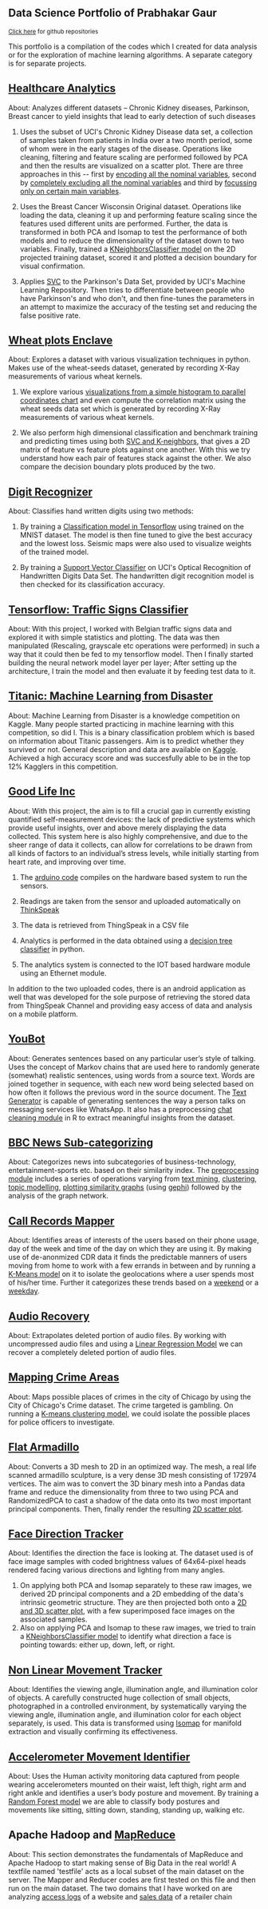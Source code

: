 ## Data Science Portfolio of Prabhakar Gaur
<sub> [Click here](https://github.com/gaurprabhakar94) for github repositories</sub>

This portfolio is a compilation of the codes which I created for data analysis or for the exploration of machine learning algorithms. A separate category is for separate projects.

## [Healthcare Analytics](https://github.com/gaurprabhakar94/HealthcareAnalytics)

About: Analyzes different datasets – Chronic Kidney diseases, Parkinson, Breast cancer to yield insights that lead to early detection of such diseases

1. Uses the subset of UCI's Chronic Kidney Disease data set, a collection of samples taken from patients in India over a two month period, some of whom were in the early stages of the disease. Operations like cleaning, filtering and feature scaling are performed followed by PCA and then the results are visualized on a scatter plot. There are three approaches in this -- first by [encoding all the nominal variables](https://github.com/gaurprabhakar94/HealthcareAnalytics/blob/master/ChronicKidneyDisease_DimensionalityReduction_with_Nominal.ipynb), second by [completely excluding all the nominal variables](https://github.com/gaurprabhakar94/HealthcareAnalytics/blob/master/ChronicKidneyDisease_DimensionalityReduction_without_Nominal.ipynb) and third by [focussing only on certain main variables](https://github.com/gaurprabhakar94/HealthcareAnalytics/blob/master/ChronicKidneyDisease_DimensionalityReduction.ipynb).

2. Uses the Breast Cancer Wisconsin Original dataset. Operations like loading the data, cleaning it up and performing feature scaling since the features used different units are performed. Further, the data is transformed in both PCA and Isomap to test the performance of both models and to reduce the dimensionality of the dataset down to two variables. Finally, trained a [KNeighborsClassifier model](https://github.com/gaurprabhakar94/HealthcareAnalytics/blob/master/BreastCancerClassification.ipynb) on the 2D projected training dataset, scored it and plotted a decision boundary for visual confirmation.

3. Applies [SVC](https://github.com/gaurprabhakar94/HealthcareAnalytics/blob/master/ParkinsonsDisease_Classification.ipynb) to the Parkinson's Data Set, provided by UCI's Machine Learning Repository. Then tries to differentiate between people who have Parkinson's and who don't, and then fine-tunes the parameters in an attempt to maximize the accuracy of the testing set and reducing the false positive rate.

## [Wheat plots Enclave](https://github.com/gaurprabhakar94/WheatPlotsEnclave)

About: Explores a dataset with various visualization techniques in python. Makes use of the wheat-seeds dataset, generated by recording X-Ray measurements of various wheat kernels.

1. We explore various [visualizations from a simple histogram to parallel coordinates chart](https://github.com/gaurprabhakar94/WheatPlotsEnclave/blob/master/Wheat%20plots%20Enclave.ipynb) and even compute the correlation matrix using the wheat seeds data set which is generated by recording X-Ray measurements of various wheat kernels.

2. We also perform high dimensional classification and benchmark training and predicting times using both [SVC and K-neighbors](https://github.com/gaurprabhakar94/WheatPlotsEnclave/blob/master/SVC_KNeighbors_Training_Scoring.ipynb), that gives a 2D matrix of feature vs feature plots against one another. With this we try understand how each pair of features stack against the other. We also compare the decision boundary plots produced by the two.

## [Digit Recognizer](http://localhost:8888/tree/Desktop/Github%20Repos/DigitRecognition)

About: Classifies hand written digits using two methods:

1. By training a [Classification model in Tensorflow](https://github.com/gaurprabhakar94/DigitRecognition/blob/master/Digit%20Recognition%20with%20Seismic%20map.ipynb) using trained on the MNIST dataset. The model is then fine tuned to give the best accuracy and the lowest loss. Seismic maps were also used to visualize weights of the trained model.

2. By training a [Support Vector Classifier](https://github.com/gaurprabhakar94/Dat210x/blob/master/6_Data%20Modelling_2/assignment2.py) on UCI's Optical Recognition of Handwritten Digits Data Set. The handwritten digit recognition model is then checked for its classification accuracy.

## [Tensorflow: Traffic Signs Classifier](https://github.com/gaurprabhakar94/Tensorflow)

About: With this project, I worked with Belgian traffic signs data and explored it with simple statistics and plotting. The data was then manipulated (Rescaling, grayscale etc operations were performed) in such a way that it could then be fed to my tensorflow model. Then I finally started building the neural network model layer per layer; After setting up the architecture, I train the model and then evaluate it by feeding test data to it.

## [Titanic: Machine Learning from Disaster](https://github.com/gaurprabhakar94/Titanic-Survival-Prediction/blob/master/Titanic%20Survival%20Prediction.py)

About: Machine Learning from Disaster is a knowledge competition on Kaggle. Many people started practicing in machine learning with this competition, so did I. This is a binary classification problem which is based on information about Titanic passengers. Aim is to predict whether they survived or not. General description and data are available on [Kaggle](https://www.kaggle.com/c/titanic). Achieved a high accuracy score and was succesfully able to be in the top 12% Kagglers in this competition. 

## [Good Life Inc](https://github.com/gaurprabhakar94/Good-Life-Inc)

About: With this project, the aim is to fill a crucial gap in currently existing quantified self-measurement devices: the lack of predictive systems which provide useful insights, over and above merely displaying the data collected. This system here is also highly comprehensive, and due to the sheer range of data it collects, can allow for correlations to be drawn from all kinds of factors to an individual’s stress levels, while initially starting from heart rate, and improving over time.

1. The [arduino code](https://github.com/gaurprabhakar94/Good-Life-Inc/blob/master/Arduino%20Code/Iot_Device_Code.ina/Iot_Device_Code.ina.ino) compiles on the hardware based system to run the sensors.

2. Readings are taken from the sensor and uploaded automatically on [ThinkSpeak](https://thingspeak.com/) 

3. The data is retrieved from ThingSpeak in a CSV file 

4. Analytics is performed in the data obtained using a [decision tree classifier](https://github.com/gaurprabhakar94/Good-Life-Inc/blob/master/Python%20Code/Stressed%20Analysis.py) in python.

5. The analytics system is connected to the IOT based hardware module using an Ethernet module.

In addition to the two uploaded codes, there is an android application as well that was developed for the sole purpose of retrieving the stored data from ThingSpeak Channel and providing easy access of data and analysis on a mobile platform.

## [YouBot](https://github.com/gaurprabhakar94/YouBot)

About: Generates sentences based on any particular user’s style of talking. Uses the concept of Markov chains that are used here to randomly generate (somewhat) realistic sentences, using words from a source text. Words are joined together in sequence, with each new word being selected based on how often it follows the previous word in the source document. The [Text Generator](https://github.com/gaurprabhakar94/YouBot/blob/master/Markov%20Text%20Generator/markov.py) is capable of generating sentences the way a person talks on messaging services like WhatsApp. It also has a preprocessing [chat cleaning module](https://github.com/gaurprabhakar94/YouBot/blob/master/Cleaning%20Whatsapp%20Chat/cleaning_chat.R) in R to extract meaningful insights from the dataset.

## [BBC News Sub-categorizing](https://github.com/gaurprabhakar94/BBC-News-Sub-categorization)

About: Categorizes news into subcategories of business-technology, entertainment-sports etc. based on their similarity index. The [preprocessing module](https://github.com/gaurprabhakar94/BBC-News-Sub-categorization) includes a series of operations varying from [text mining](https://github.com/gaurprabhakar94/BBC-News-Sub-categorization/blob/master/1%20Mining/Text_Mining.R), [clustering](https://github.com/gaurprabhakar94/BBC-News-Sub-categorization/blob/master/2%20Clustering/Cluster%20Analysis.R), [topic modelling](https://github.com/gaurprabhakar94/BBC-News-Sub-categorization/blob/master/3%20Topic%20Modelling/TopicModelling.R), [plotting similarity graphs](https://github.com/gaurprabhakar94/BBC-News-Sub-categorization/blob/master/4%20Network%20Graphs/NetworkGraph.R) (using [gephi](https://gephi.org/)) followed by the analysis of the graph network.

## [Call Records Mapper](https://github.com/gaurprabhakar94/MappingAreas)

About: Identifies areas of interests of the users based on their phone usage, day of the week and time of the day on which they are using it. By making use of de-anonmized CDR data it finds the predictable manners of users moving from home to work with a few errands in between and by running a [K-Means model](https://github.com/gaurprabhakar94/MappingAreas) on it to isolate the geolocations where a user spends most of his/her time. Further it categorizes these trends based on a [weekend](https://github.com/gaurprabhakar94/MappingAreas/blob/master/MappingCallRecordsWeekends.ipynb)  or a [weekday](https://github.com/gaurprabhakar94/MappingAreas/blob/master/MappingCallRecordsWeekdays.ipynb).

## [Audio Recovery](https://github.com/gaurprabhakar94/AudioRecovery/blob/master/AudioRecovery.ipynb)

About: Extrapolates deleted portion of audio files. By working with uncompressed audio files and using a [Linear Regression Model](https://github.com/gaurprabhakar94/AudioRecovery/blob/master/AudioRecovery.ipynb) we can recover a completely deleted portion of audio files.

## [Mapping Crime Areas](https://github.com/gaurprabhakar94/MappingAreas)

About: Maps possible places of crimes in the city of Chicago by using the City of Chicago's Crime dataset. The crime targeted is gambling. On running a [K-means clustering model](https://github.com/gaurprabhakar94/MappingAreas/blob/master/MappingCrimeAreas.ipynb), we could isolate the possible places for police officers to investigate.

## [Flat Armadillo](https://github.com/gaurprabhakar94/ArmadilloFlattening)

About: Converts a 3D mesh to 2D in an optimized way. The mesh, a real life scanned armadillo sculpture, is a very dense 3D mesh consisting of 172974 vertices. The aim was to convert the 3D binary mesh into a Pandas data frame and reduce the dimensionality from three to two using PCA and RandomizedPCA to cast a shadow of the data onto its two most important principal components. Then, finally render the resulting [2D scatter plot](https://github.com/gaurprabhakar94/ArmadilloFlattening/blob/master/Armadillo.ipynb).

## [Face Direction Tracker](https://github.com/gaurprabhakar94/FaceDirectionTracker) 

About: Identifies the direction the face is looking at. The dataset used is of face image samples with coded brightness values of 64x64-pixel heads rendered facing various directions and lighting from many angles.
1. On applying both PCA and Isomap separately to these raw images, we derived 2D principal components and a 2D embedding of the data's intrinsic geometric structure. They are then projected both onto a [2D and 3D scatter plot](https://github.com/gaurprabhakar94/FaceDirectionTracker/blob/master/DimensionalityReduction_FaceDirectionTracker.ipynb), with a few superimposed face images on the associated samples.
2. Also on applying PCA and Isomap to these raw images, we tried to train a [KNeighborsClassifier model](https://github.com/gaurprabhakar94/FaceDirectionTracker/blob/master/KNeighborsClassifier_FaceDirectionTracker.ipynb) to identify what direction a face is pointing towards: either up, down, left, or right.

## [Non Linear Movement Tracker](https://github.com/gaurprabhakar94/NonLinearMovementTracker/blob/master/NonLinearMovements_Isomap.ipynb)

About: Identifies the viewing angle, illumination angle, and illumination color of objects. A carefully constructed huge collection of small objects, photographed in a controlled environment, by systematically varying the viewing angle, illumination angle, and illumination color for each object separately, is used. This data is transformed using [Isomap](https://github.com/gaurprabhakar94/NonLinearMovementTracker/blob/master/NonLinearMovements_Isomap.ipynb) for manifold extraction and visually confirming its effectiveness.

## [Accelerometer Movement Identifier](https://github.com/gaurprabhakar94/AccelerometerMovementIdentifier/blob/master/Posture_And_Movement_Identifier.ipynb)

About: Uses the Human activity monitoring data captured from people wearing accelerometers mounted on their waist, left thigh, right arm and right ankle and identifies a user’s body posture and movement. By training a [Random Forest model](https://github.com/gaurprabhakar94/AccelerometerMovementIdentifier/blob/master/Posture_And_Movement_Identifier.ipynb) we are able to classify body postures and movements like sitting, sitting down, standing, standing up, walking etc.

## Apache Hadoop and [MapReduce](https://github.com/gaurprabhakar94/Hadoop-and-MapReduce)

About: This section demonstrates the fundamentals of MapReduce and Apache Hadoop to start making sense of Big Data in the real world!
A textfile named 'testfile' acts as a local subset of the main dataset on the server. The Mapper and Reducer codes are first tested on this file and then run on the main dataset. The two domains that I have worked on are analyzing [access logs](https://github.com/gaurprabhakar94/Hadoop-and-MapReduce/tree/master/Access%20Log/assignment4) of a website and [sales data](https://github.com/gaurprabhakar94/Hadoop-and-MapReduce/tree/master/Purchases%20Data/assignment1) of a retailer chain
